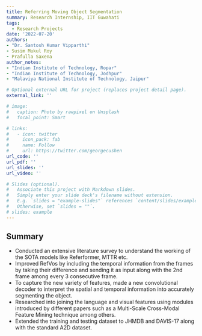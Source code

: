 ```yaml
---
title: Referring Moving Object Segmentation
summary: Research Internship, IIT Guwahati
tags:
  - Research Projects
date: '2022-07-20'
authors: 
- "Dr. Santosh Kumar Vipparthi"
- Susim Mukul Roy
- Prafulla Saxena
author_notes:
- "Indian Institute of Technology, Ropar"
- "Indian Institute of Technology, Jodhpur"
- "Malaviya National Institute of Technology, Jaipur"

# Optional external URL for project (replaces project detail page).
external_link: ''

# image:
#   caption: Photo by rawpixel on Unsplash
#   focal_point: Smart

# links:
#   - icon: twitter
#     icon_pack: fab
#     name: Follow
#     url: https://twitter.com/georgecushen
url_code: ''
url_pdf: ''
url_slides: ''
url_video: ''

# Slides (optional).
#   Associate this project with Markdown slides.
#   Simply enter your slide deck's filename without extension.
#   E.g. `slides = "example-slides"` references `content/slides/example-slides.md`.
#   Otherwise, set `slides = ""`.
# slides: example
---
```


## Summary 
- Conducted an extensive literature survey to understand the working of the SOTA models like Referformer, MTTR etc.
- Improved RefVos by including the temporal information from the frames by taking their difference and sending it as input along with the 2nd frame among every 3 consecutive frame.
- To capture the new variety of features, made a new convolutional decoder to interpret the spatial and temporal information into accurately segmenting the object.
- Researched into joining the language and visual features using modules introduced by different papers such as a Multi-Scale Cross-Modal Feature Mining technique among others.
- Extended the training and testing dataset to JHMDB and DAVIS-17 along with the standard A2D dataset. 